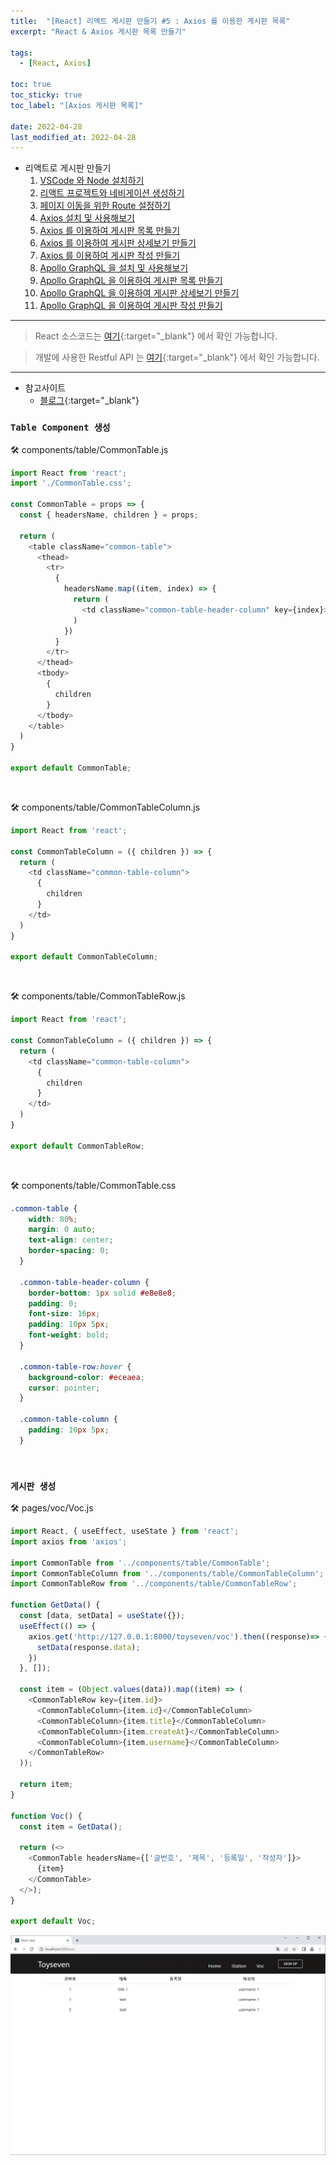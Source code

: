 ```yaml
---
title:  "[React] 리액트 게시판 만들기 #5 : Axios 를 이용한 게시판 목록"
excerpt: "React & Axios 게시판 목록 만들기"

tags:
  - [React, Axios]

toc: true
toc_sticky: true
toc_label: "[Axios 게시판 목록]"
 
date: 2022-04-28
last_modified_at: 2022-04-28
---
```


- 리액트로 게시판 만들기
  1.  [VSCode 와 Node 설치하기](https://ymkmoon.github.io/React-02-React/)
  2.  [리액트 프로젝트와 네비게이션 생성하기](https://ymkmoon.github.io/React-03-Navigation/)
  3.  [페이지 이동을 위한 Route 설정하기](https://ymkmoon.github.io/React-04-Route/)
  4.  [Axios 설치 및 사용해보기](https://ymkmoon.github.io/React-05-Axios/)
  5.  [Axios 를 이용하여 게시판 목록 만들기](https://ymkmoon.github.io/React-06-Voc/)
  6.  [Axios 를 이용하여 게시판 상세보기 만들기](https://ymkmoon.github.io/React-07-Voc-Question/)
  7.  [Axios 를 이용하여 게시판 작성 만들기](https://ymkmoon.github.io/React-08-Voc-Post-Question/)
  8.  [Apollo GraphQL 을 설치 및 사용해보기](https://ymkmoon.github.io/React-09-Apollo/)
  9.  [Apollo GraphQL 을 이용하여 게시판 목록 만들기](https://ymkmoon.github.io/React-10-Apollo-Voc/)
  10.  [Apollo GraphQL 을 이용하여 게시판 상세보기 만들기](https://ymkmoon.github.io/React-11-Apollo-Voc-Question/)
  11.  [Apollo GraphQL 을 이용하여 게시판 작성 만들기](https://ymkmoon.github.io/React-12-Apollo-Voc-Post-Question/)

<hr/>

> React 소스코드는 [여기](https://github.com/ymkmoon/toyseven-react){:target="_blank"} 에서 확인 가능합니다.

> 개발에 사용한 Restful API 는 [여기](https://github.com/ymkmoon/toyseven){:target="_blank"} 에서 확인 가능합니다.

<hr/>

- 참고사이트
  - [블로그](https://antdev.tistory.com/80){:target="_blank"}

### ``Table Component 생성``

🛠 components/table/CommonTable.js

```js
import React from 'react';
import './CommonTable.css';

const CommonTable = props => {
  const { headersName, children } = props;

  return (
    <table className="common-table">
      <thead>
        <tr>
          {
            headersName.map((item, index) => {
              return (
                <td className="common-table-header-column" key={index}>{ item }</td>
              )
            })
          }
        </tr>
      </thead>
      <tbody>
        {
          children
        }
      </tbody>
    </table>
  )
}

export default CommonTable;
```

<br>

🛠 components/table/CommonTableColumn.js

```js
import React from 'react';

const CommonTableColumn = ({ children }) => {
  return (
    <td className="common-table-column">
      {
        children
      }
    </td>
  )
}

export default CommonTableColumn;
```

<br>

🛠 components/table/CommonTableRow.js

```js
import React from 'react';

const CommonTableColumn = ({ children }) => {
  return (
    <td className="common-table-column">
      {
        children
      }
    </td>
  )
}

export default CommonTableRow;
```

<br>

🛠 components/table/CommonTable.css

```css
.common-table {
    width: 80%;
    margin: 0 auto;
    text-align: center;
    border-spacing: 0;
  }
  
  .common-table-header-column {
    border-bottom: 1px solid #e8e8e8;
    padding: 0;
    font-size: 16px;
    padding: 10px 5px;
    font-weight: bold;
  }
  
  .common-table-row:hover {
    background-color: #eceaea;
    cursor: pointer;
  }
  
  .common-table-column {
    padding: 10px 5px;
  }
```


<br>

### ``게시판 생성``

🛠 pages/voc/Voc.js

```js
import React, { useEffect, useState } from 'react';
import axios from 'axios';

import CommonTable from '../components/table/CommonTable';
import CommonTableColumn from '../components/table/CommonTableColumn';
import CommonTableRow from '../components/table/CommonTableRow';

function GetData() {
  const [data, setData] = useState({});
  useEffect(() => {
    axios.get('http://127.0.0.1:8000/toyseven/voc').then((response)=> {
      setData(response.data);
    })
  }, []);

  const item = (Object.values(data)).map((item) => (
    <CommonTableRow key={item.id}>
      <CommonTableColumn>{item.id}</CommonTableColumn>
      <CommonTableColumn>{item.title}</CommonTableColumn>
      <CommonTableColumn>{item.createAt}</CommonTableColumn>
      <CommonTableColumn>{item.username}</CommonTableColumn>
    </CommonTableRow>
  ));

  return item;
}

function Voc() {
  const item = GetData();

  return (<>
    <CommonTable headersName={['글번호', '제목', '등록일', '작성자']}>
      {item}
    </CommonTable>
  </>);
}
  
export default Voc;
```

![React](/assets/image/react/React_toyseven_react_06.PNG)